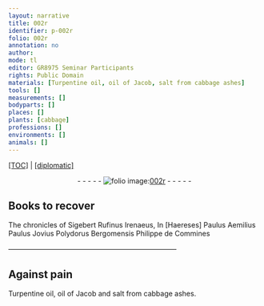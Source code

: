```yaml
---
layout: narrative
title: 002r
identifier: p-002r
folio: 002r
annotation: no
author:
mode: tl
editor: GR8975 Seminar Participants
rights: Public Domain
materials: [Turpentine oil, oil of Jacob, salt from cabbage ashes]
tools: []
measurements: []
bodyparts: []
places: []
plants: [cabbage]
professions: []
environments: []
animals: []
---
```


<p><a href="{{ site.baseurl }}/translation/">[TOC]</a> | <a href="{{ site.baseurl }}/texts/p-002r_tc/">[diplomatic]</a></p><div class="folio" align="center">- - - - - <a href="http://gallica.bnf.fr/ark:/12148/btv1b10500001g/f9.image" target="_blank"><img src="https://cu-mkp.github.io/2017-workshop-edition/assets/photo-icon.png" alt="folio image: " style="display:inline-block; margin-bottom:-3px;"/>002r</a> - - - - - </div>  
  

## Books to recover

 
The chronicles of Sigebert Rufinus Irenaeus, In [Haereses] Paulus Aemilius Paulus Jovius Polydorus Bergomensis Philippe de Commines
 
 ———————————————————————— 
  

## Against pain

 
<span class="m">Turpentine oil</span>, <span class="m">oil of Jacob</span> and <span class="m">salt from <span class="pa">cabbage</span> ashes</span>.
 
